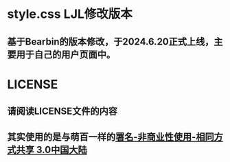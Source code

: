 # style.css LJL修改版本

## 基于Bearbin的版本修改，于2024.6.20正式上线，主要用于自己的用户页面中。


# LICENSE

## 请阅读LICENSE文件的内容

## 其实使用的是与萌百一样的[署名-非商业性使用-相同方式共享 3.0中国大陆][def]

[def]: https://creativecommons.org/licenses/by-nc-sa/3.0/cn/